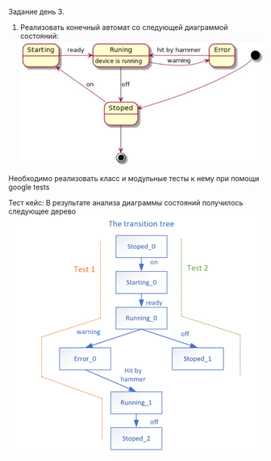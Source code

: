Задание день 3.

1. Реализовать конечный автомат со следующей диаграммой состояний:
![task3](task.jpg?raw=true "Диаграмма состояний")


Необходимо реализовать класс и модульные тесты к нему при помощи google tests 

Тест кейс:
В результате анализа диаграммы состояний получилось следующее дерево
![task3](test_case_diagram.png?raw=true "Transition tree")